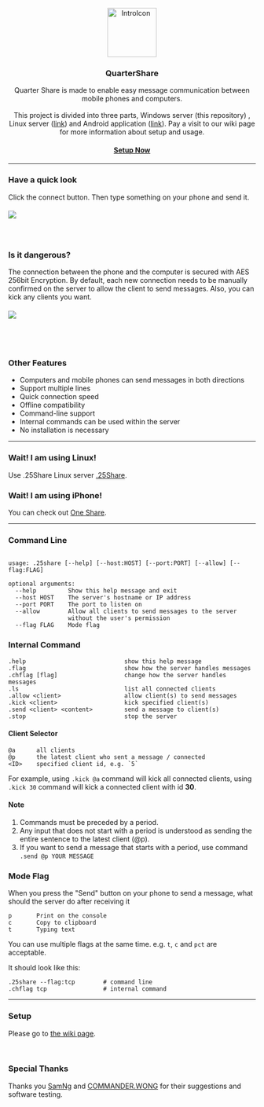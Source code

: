 <p align="center">
	<a href="https://github.com/jerrylum/.25share"><img src="https://i.imgur.com/SZTjDWl.png" alt="IntroIcon" width="100"></a>
</p>
<h3 align="center">QuarterShare</h3>
<p align="center">
Quarter Share is made to enable easy message communication between mobile phones and computers. <br><br>
This project is divided into three parts, Windows server (this repository) , Linux server
(<a href="https://github.com/jerrylum/.25share">link</a>) and Android application
(<a href="https://github.com/jerrylum/.25share-android">link</a>). Pay a visit to our wiki page for more information about setup and usage.
</p>

<h4 align="center"><a href="https://github.com/jerrylum/.25share-windows/wiki">Setup Now</a></h4>

---

### Have a quick look

Click the connect button. Then type something on your phone and send it.

<h5 align="left">
<img src="https://imgur.com/ZqoJJke.gif">
</h5>
<br>

### Is it dangerous?

The connection between the phone and the computer is secured with AES 256bit Encryption. By default, each new connection needs to be manually confirmed on the server to allow the client to send messages. Also, you can kick any clients you want.

<h5 align="left">
<img src="https://imgur.com/YYMzynK.gif">
</h5>
<br>

<br>


### Other Features

- Computers and mobile phones can send messages in both directions
- Support multiple lines
- Quick connection speed
- Offline compatibility
- Command-line support
- Internal commands can be used within the server 
- No installation is necessary



---

### Wait! I am using Linux!

Use .25Share Linux server [.25Share](https://github.com/Jerrylum/.25share). 

### Wait! I am using iPhone!

You can check out [One Share](https://github.com/Jerrylum/OneShare). 


---


### Command Line

```

usage: .25share [--help] [--host:HOST] [--port:PORT] [--allow] [--flag:FLAG]  

optional arguments:
  --help         Show this help message and exit
  --host HOST    The server's hostname or IP address
  --port PORT    The port to listen on
  --allow        Allow all clients to send messages to the server
                 without the user's permission
  --flag FLAG    Mode flag

```


### Internal Command

```
.help                            show this help message
.flag                            show how the server handles messages
.chflag [flag]                   change how the server handles messages
.ls                              list all connected clients
.allow <client>                  allow client(s) to send messages
.kick <client>                   kick specified client(s)
.send <client> <content>         send a message to client(s)
.stop                            stop the server
```

#### Client Selector
```
@a      all clients
@p      the latest client who sent a message / connected
<ID>    specified client id, e.g. `5`
```

For example, using `.kick @a` command will kick all connected clients, using `.kick 30` command will kick a connected client with id **30**.


#### Note
1. Commands must be preceded by a period.
2. Any input that does not start with a period is understood as sending
the entire sentence to the latest client (@p).
3. If you want to send a message that starts with a period, use command 
`.send @p YOUR MESSAGE`

### Mode Flag

When you press the "Send" button on your phone to send a message, what should the server do after receiving it

```
p       Print on the console
c       Copy to clipboard
t       Typing text
```

You can use multiple flags at the same time. e.g. `t`, `c` and `pct` are acceptable.  

It should look like this:
```
.25share --flag:tcp        # command line
.chflag tcp                # internal command
```


---

### Setup

Please go to [the wiki page](https://github.com/jerrylum/.25share-windows/wiki).  

<br>

### Special Thanks

Thanks you [SamNg](https://github.com/ngkachunhlp) and [COMMANDER.WONG](https://github.com/COMMANDERWONG) for their suggestions and software testing.
